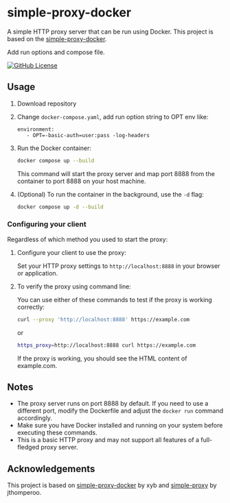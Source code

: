# simple-proxy-docker

A simple HTTP proxy server that can be run using Docker. This project is based on the [simple-proxy-docker](https://github.com/xyb/simple-proxy-docker).

Add run options and compose file.

[![GitHub License](https://img.shields.io/github/license/elisevgeniy/simple-proxy-docker)](https://github.com/elisevgeniy/simple-proxy-docker)

## Usage

1. Download repository

2. Change `docker-compose.yaml`, add run option string to OPT env like:
   ```
   environment:
      - OPT=-basic-auth=user:pass -log-headers
   ``` 

4. Run the Docker container:

   ```sh
   docker compose up --build
   ```

   This command will start the proxy server and map port 8888 from the container to port 8888 on your host machine.

5. (Optional) To run the container in the background, use the `-d` flag:

   ```sh
   docker compose up -d --build
   ```

### Configuring your client

Regardless of which method you used to start the proxy:

1. Configure your client to use the proxy:

   Set your HTTP proxy settings to `http://localhost:8888` in your browser or application.

2. To verify the proxy using command line:

   You can use either of these commands to test if the proxy is working correctly:

   ```sh
   curl --proxy 'http://localhost:8888' https://example.com
   ```

   or

   ```sh
   https_proxy=http://localhost:8888 curl https://example.com
   ```

   If the proxy is working, you should see the HTML content of example.com.

## Notes

- The proxy server runs on port 8888 by default. If you need to use a different port, modify the Dockerfile and adjust the `docker run` command accordingly.
- Make sure you have Docker installed and running on your system before executing these commands.
- This is a basic HTTP proxy and may not support all features of a full-fledged proxy server.

## Acknowledgements

This project is based on [simple-proxy-docker](https://github.com/xyb/simple-proxy-docker) by xyb and [simple-proxy](https://github.com/jthomperoo/simple-proxy) by jthomperoo.
